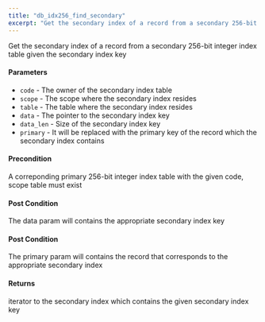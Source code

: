 ```yaml
---
title: "db_idx256_find_secondary"
excerpt: "Get the secondary index of a record from a secondary 256-bit integer index table given the secondary index key."
---
```

Get the secondary index of a record from a secondary 256-bit integer index table given the secondary index key

#### Parameters
* `code` - The owner of the secondary index table 
* `scope` - The scope where the secondary index resides 
* `table` - The table where the secondary index resides 
* `data` - The pointer to the secondary index key 
* `data_len` - Size of the secondary index key 
* `primary` - It will be replaced with the primary key of the record which the secondary index contains 

#### Precondition
A correponding primary 256-bit integer index table with the given code, scope table must exist 

#### Post Condition
The data param will contains the appropriate secondary index key 

#### Post Condition
The primary param will contains the record that corresponds to the appropriate secondary index 

#### Returns
iterator to the secondary index which contains the given secondary index key